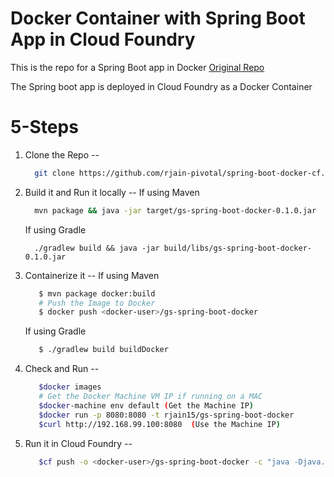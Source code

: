 # Docker Container with Spring Boot App in Cloud Foundry

This is the repo for a Spring Boot app in Docker
[Original Repo](https://spring.io/guides/gs/spring-boot-docker/#scratch)

The Spring boot app is deployed in Cloud Foundry as a Docker Container

# 5-Steps

1. Clone the Repo
--
   ```bash
     git clone https://github.com/rjain-pivotal/spring-boot-docker-cf.git
   ```
2. Build it and Run it locally
--
   If using Maven
   
   ```bash
     mvn package && java -jar target/gs-spring-boot-docker-0.1.0.jar
   ```
     
   If using Gradle
   
   ```
     ./gradlew build && java -jar build/libs/gs-spring-boot-docker-0.1.0.jar
   ```
     
3. Containerize it
--
   If using Maven
   
   ```bash
      $ mvn package docker:build
      # Push the Image to Docker 
      $ docker push <docker-user>/gs-spring-boot-docker
   ```
   
   If using Gradle
   
   ```bash
      $ ./gradlew build buildDocker
   ```
     
4. Check and Run 
--
   ```bash
      $docker images
      # Get the Docker Machine VM IP if running on a MAC 
      $docker-machine env default (Get the Machine IP)
      $docker run -p 8080:8080 -t rjain15/gs-spring-boot-docker
      $curl http://192.168.99.100:8080  (Use the Machine IP)
   ```

5. Run it in Cloud Foundry
--
   ```bash
      $cf push -o <docker-user>/gs-spring-boot-docker -c "java -Djava.security.egd=file:/dev/./urandom -jar /app.jar"
   ```

  
